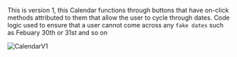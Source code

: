 This is version 1, this Calendar functions through buttons that have on-click methods attributed to them
    that allow the user to cycle through dates. Code logic used to ensure that a user cannot come across any
    `fake dates` such as Febuary 30th or 31st and so on

![CalendarV1](https://user-images.githubusercontent.com/62902638/78824152-e36a8980-79ab-11ea-94c6-132f7a0b9816.gif)
